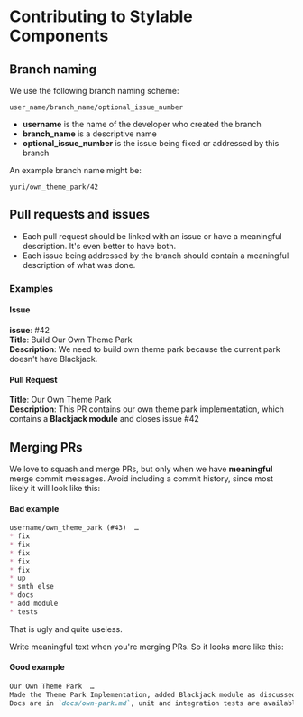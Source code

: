 # Contributing to Stylable Components

## Branch naming

We use the following branch naming scheme:

`user_name/branch_name/optional_issue_number`

* **username** is the name of the developer who created the branch
* **branch_name** is a descriptive name
* **optional_issue_number** is the issue being fixed or addressed by this branch

An example branch name might be:

`yuri/own_theme_park/42`

## Pull requests and issues

 * Each pull request should be linked with an issue or have a meaningful description. It's even better to have both.
 * Each issue being addressed by the branch should contain a meaningful description of what was done.

### Examples

#### Issue

**issue**: #42<br>
**Title**: Build Our Own Theme Park<br>
**Description**: We need to build own theme park because the current park doesn't have Blackjack.

#### Pull Request

**Title**: Our Own Theme Park<br>
**Description**: This PR contains our own theme park implementation, which contains a **Blackjack module** and closes issue #42

## Merging PRs

We love to squash and merge PRs, but only when we have **meaningful** merge commit messages. Avoid including a commit history, since most likely it will look like this:

#### Bad example

```md
username/own_theme_park (#43)  …
* fix
* fix
* fix
* fix
* fix
* up
* smth else
* docs
* add module
* tests
```

That is ugly and quite useless. 

Write meaningful text when you're merging PRs. So it looks more like this:

#### Good example

```md
Our Own Theme Park  …
Made the Theme Park Implementation, added Blackjack module as discussed in issue/42.
Docs are in `docs/own-park.md`, unit and integration tests are available.
```
